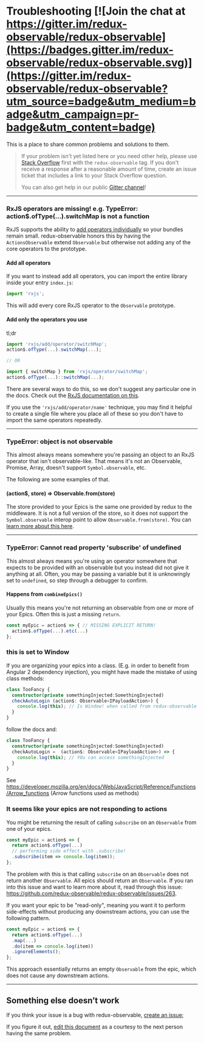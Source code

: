 # Troubleshooting [![Join the chat at https://gitter.im/redux-observable/redux-observable](https://badges.gitter.im/redux-observable/redux-observable.svg)](https://gitter.im/redux-observable/redux-observable?utm_source=badge&utm_medium=badge&utm_campaign=pr-badge&utm_content=badge)


This is a place to share common problems and solutions to them.

> If your problem isn't yet listed here or you need other help, please use [Stack Overflow](http://stackoverflow.com/questions/tagged/redux-observable) first with the `redux-observable` tag. If you don't receive a response after a reasonable amount of time, create an issue ticket that includes a link to your Stack Overflow question.
>
> You can also get help in our public [Gitter channel](https://gitter.im/redux-observable/redux-observable)!


* * *

### RxJS operators are missing! e.g. TypeError: action$.ofType(...).switchMap is not a function

RxJS supports the ability to [add operators individually](https://github.com/ReactiveX/rxjs#installation-and-usage) so your bundles remain small. redux-observable honors this by having the `ActionsObservable` extend `Observable` but otherwise not adding any of the core operators to the prototype.

#### Add all operators

If you want to instead add all operators, you can import the entire library inside your entry `index.js`:

```js
import 'rxjs';
```
This will add every core RxJS operator to the `Observable` prototype.

#### Add only the operators you use

tl;dr


```js
import 'rxjs/add/operator/switchMap';
action$.ofType(...).switchMap(...);

// OR

import { switchMap } from 'rxjs/operator/switchMap';
action$.ofType(...)::switchMap(...);
```

There are several ways to do this, so we don't suggest any particular one in the docs. Check out the [RxJS documentation on this](https://github.com/ReactiveX/rxjs#installation-and-usage).

If you use the `'rxjs/add/operator/name'` technique, you may find it helpful to create a single file where you place all of these so you don't have to import the same operators repeatedly.

* * *

### TypeError: object is not observable

This almost always means somewhere you're passing an object to an RxJS operator that isn't observable-like. That means it's not an Observable, Promise, Array, doesn't support `Symbol.observable`, etc.

The following are some examples of that.

#### (action$, store) => Observable.from(store)

The store provided to your Epics is the same one provided by redux to the middleware. It is not a full version of the store, so it does not support the `Symbol.observable` interop point to allow `Observable.from(store)`. You can [learn more about this here](https://github.com/redux-observable/redux-observable/issues/56).

* * *

### TypeError: Cannot read property 'subscribe' of undefined

This almost always means you're using an operator somewhere that expects to be provided with an observable but you instead did not give it anything at all. Often, you may be passing a variable but it is unknowingly set to `undefined`, so step through a debugger to confirm.

#### Happens from `combineEpics()`

Usually this means you're not returning an observable from one or more of your Epics. Often this is just a missing `return`.

```js
const myEpic = action$ => { // MISSING EXPLICIT RETURN!
  action$.ofType(...).etc(...)
};
```

### this is set to Window

If you are organizing your epics into a class. (E.g. in order to benefit from Angular 2 dependency injection), you might have made the mistake of using class methods:

```typescript
class TooFancy {
  constructor(private somethingInjected:SomethingInjected)
  checkAutoLogin (action$: Observable<IPayloadAction>) {
    console.log(this); // Is Window! when called from redux-observable
  }
}
```
follow the docs and:

```typescript
class TooFancy {
  constructor(private somethingInjected:SomethingInjected)
  checkAutoLogin =  (action$: Observable<IPayloadAction>) => {
    console.log(this); // YOu can access somethingInjected
  }
}
```

See https://developer.mozilla.org/en/docs/Web/JavaScript/Reference/Functions/Arrow_functions (Arrow functions used as methods)

### It seems like your epics are not responding to actions

You might be returning the result of calling `subscribe` on an `Observable` from one of your epics.

```js
const myEpic = action$ => {
  return action$.ofType(...)
  // performing side effect with .subscribe!
  .subscribe(item => console.log(item));
};
```

The problem with this is that calling `subscribe` on an `Observable` does not return another `Observable`.
All epics should return an `Observable`.
If you ran into this issue and want to learn more about it, read through this issue: https://github.com/redux-observable/redux-observable/issues/263.

If you want your epic to be "read-only", meaning you want it to perform side-effects
without producing any downstream actions, you can use the following pattern.

```js
const myEpic = action$ => {
  return action$.ofType(...)
  .map(...)
  .do(item => console.log(item))
  .ignoreElements();
};
```

This approach essentially returns an empty `Observable` from the epic, which does not cause any downstream actions.


* * *

## Something else doesn’t work

If you think your issue is a bug with redux-observable, [create an issue](https://github.com/redux-observable/redux-observable/issues);

If you figure it out, [edit this document](https://github.com/redux-observable/redux-observable/edit/master/docs/Troubleshooting.md) as a courtesy to the next person having the same problem.
